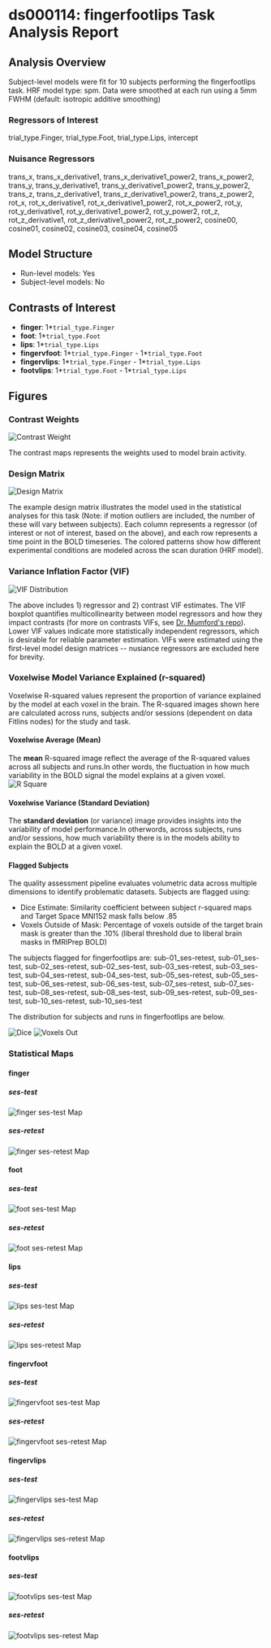 # ds000114: fingerfootlips Task Analysis Report
## Analysis Overview
Subject-level models were fit for 10 subjects performing the fingerfootlips task.
HRF model type: spm. Data were smoothed at each run using a 5mm FWHM (default: isotropic additive smoothing)
### Regressors of Interest
trial_type.Finger, trial_type.Foot, trial_type.Lips, intercept
### Nuisance Regressors
trans_x, trans_x_derivative1, trans_x_derivative1_power2, trans_x_power2, trans_y, trans_y_derivative1, trans_y_derivative1_power2, trans_y_power2, trans_z, trans_z_derivative1, trans_z_derivative1_power2, trans_z_power2, rot_x, rot_x_derivative1, rot_x_derivative1_power2, rot_x_power2, rot_y, rot_y_derivative1, rot_y_derivative1_power2, rot_y_power2, rot_z, rot_z_derivative1, rot_z_derivative1_power2, rot_z_power2, cosine00, cosine01, cosine02, cosine03, cosine04, cosine05
## Model Structure
- Run-level models: Yes
- Subject-level models: No

## Contrasts of Interest
- **finger**: 1*`trial_type.Finger`
- **foot**: 1*`trial_type.Foot`
- **lips**: 1*`trial_type.Lips`
- **fingervfoot**: 1*`trial_type.Finger` - 1*`trial_type.Foot`
- **fingervlips**: 1*`trial_type.Finger` - 1*`trial_type.Lips`
- **footvlips**: 1*`trial_type.Foot` - 1*`trial_type.Lips`

## Figures

### Contrast Weights
![Contrast Weight](./imgs/ds000114_task-fingerfootlips_contrast-matrix.svg)

The contrast maps represents the weights used to model brain activity.

### Design Matrix
![Design Matrix](./imgs/ds000114_task-fingerfootlips_design-matrix.svg)

The example design matrix illustrates the model used in the statistical analyses for this task (Note: if motion outliers are included, the number of these will vary between subjects). Each column represents a regressor (of interest or not of interest, based on the above), and each row represents a time point in the BOLD timeseries. The colored patterns show how different experimental conditions are modeled across the scan duration (HRF model).

### Variance Inflation Factor (VIF)
![VIF Distribution](./imgs/ds000114_task-fingerfootlips_vif-boxplot.png)

The above includes 1) regressor and 2) contrast VIF estimates. The VIF boxplot quantifies multicollinearity between model regressors and how they impact contrasts (for more on contrasts VIFs, see [Dr. Mumford's repo](https://github.com/jmumford/vif_contrasts)). Lower VIF values indicate more statistically independent regressors, which is desirable for reliable parameter estimation. VIFs were estimated using the first-level model design matrices -- nusiance regressors are excluded here for brevity.

### Voxelwise Model Variance Explained (r-squared)
Voxelwise R-squared values represent the proportion of variance explained by the model at each voxel in the brain. The R-squared images shown here are calculated across runs, subjects and/or sessions (dependent on data Fitlins nodes) for the study and task.

#### Voxelwise Average (Mean)
The **mean** R-squared image reflect the average of the R-squared values across all subjects and runs.In other words, the fluctuation in how much variability in the BOLD signal the model explains at a given voxel.
![R Square](./imgs/ds000114_task-fingerfootlips_rsquare-mean.png)

#### Voxelwise Variance (Standard Deviation)
The **standard deviation** (or variance) image provides insights into the variability of model performance.In otherwords, across subjects, runs and/or sessions, how much variability there is in the models ability to explain the BOLD at a given voxel.

#### Flagged Subjects
The quality assessment pipeline evaluates volumetric data across multiple dimensions to identify problematic datasets. Subjects are flagged using: 

  - Dice Estimate: Similarity coefficient between subject r-squared maps and Target Space MNI152 mask falls below .85 
  - Voxels Outside of Mask: Percentage of voxels outside of the target brain mask is greater than the .10% (liberal threshold due to liberal brain masks in fMRIPrep BOLD) 

The subjects flagged for fingerfootlips are:
sub-01_ses-retest, sub-01_ses-test, sub-02_ses-retest, sub-02_ses-test, sub-03_ses-retest, sub-03_ses-test, sub-04_ses-retest, sub-04_ses-test, sub-05_ses-retest, sub-05_ses-test, sub-06_ses-retest, sub-06_ses-test, sub-07_ses-retest, sub-07_ses-test, sub-08_ses-retest, sub-08_ses-test, sub-09_ses-retest, sub-09_ses-test, sub-10_ses-retest, sub-10_ses-test

The distribution for subjects and runs in fingerfootlips are below. 

![Dice](./imgs/ds000114_task-fingerfootlips_hist-dicesimilarity.png)
![Voxels Out](./imgs/ds000114_task-fingerfootlips_hist-voxoutmask.png)

### Statistical Maps

#### finger

##### ses-test
![finger ses-test Map](./imgs/ds000114_task-fingerfootlips_ses-test_contrast-finger_map.png)

##### ses-retest
![finger ses-retest Map](./imgs/ds000114_task-fingerfootlips_ses-retest_contrast-finger_map.png)

#### foot

##### ses-test
![foot ses-test Map](./imgs/ds000114_task-fingerfootlips_ses-test_contrast-foot_map.png)

##### ses-retest
![foot ses-retest Map](./imgs/ds000114_task-fingerfootlips_ses-retest_contrast-foot_map.png)

#### lips

##### ses-test
![lips ses-test Map](./imgs/ds000114_task-fingerfootlips_ses-test_contrast-lips_map.png)

##### ses-retest
![lips ses-retest Map](./imgs/ds000114_task-fingerfootlips_ses-retest_contrast-lips_map.png)

#### fingervfoot

##### ses-test
![fingervfoot ses-test Map](./imgs/ds000114_task-fingerfootlips_ses-test_contrast-fingervfoot_map.png)

##### ses-retest
![fingervfoot ses-retest Map](./imgs/ds000114_task-fingerfootlips_ses-retest_contrast-fingervfoot_map.png)

#### fingervlips

##### ses-test
![fingervlips ses-test Map](./imgs/ds000114_task-fingerfootlips_ses-test_contrast-fingervlips_map.png)

##### ses-retest
![fingervlips ses-retest Map](./imgs/ds000114_task-fingerfootlips_ses-retest_contrast-fingervlips_map.png)

#### footvlips

##### ses-test
![footvlips ses-test Map](./imgs/ds000114_task-fingerfootlips_ses-test_contrast-footvlips_map.png)

##### ses-retest
![footvlips ses-retest Map](./imgs/ds000114_task-fingerfootlips_ses-retest_contrast-footvlips_map.png)
